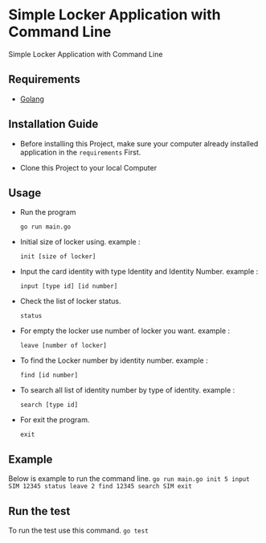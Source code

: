 # Simple Locker Application with Command Line

Simple Locker Application with Command Line

## Requirements
- [Golang](https://golang.org/dl/)

## Installation Guide

- Before installing this Project, make sure your computer already installed application in the `requirements` First.

- Clone this Project to your local Computer

## Usage
- Run the program
    ```
    go run main.go
    ```
- Initial size of locker using. example :
    ```
    init [size of locker]
    ```
- Input the card identity with type Identity and Identity Number. example : 
    ```
    input [type id] [id number]
    ```
- Check the list of locker status.
    ```
    status
    ```
- For empty the locker use number of locker you want. example :
    ```
    leave [number of locker]
    ```
- To find the Locker number by identity number. example :
    ```
    find [id number]
    ```
- To search all list of identity number by type of identity. example : 
    ```
    search [type id]
    ```
- For exit the program.
    ```
    exit
    ```

## Example
Below is example to run the command line. 
    ```
    go run main.go
    init 5
    input SIM 12345
    status
    leave 2
    find 12345
    search SIM
    exit
    ```
## Run the test
To run the test use this command. 
    ```
    go test
    ```